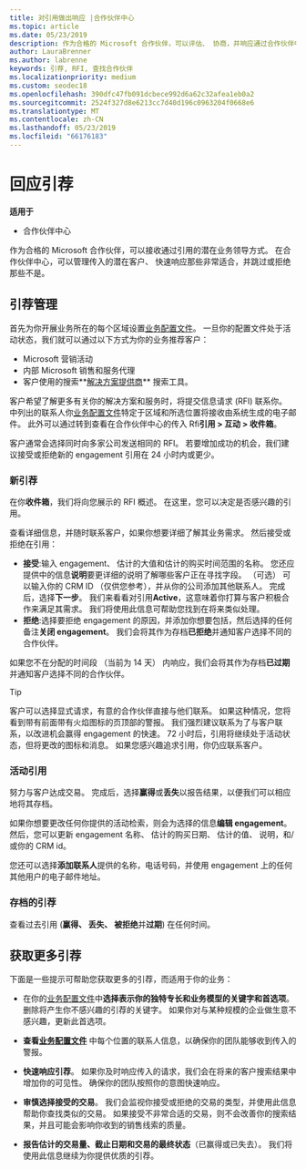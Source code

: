 ```yaml
---
title: 对引用做出响应 |合作伙伴中心
ms.topic: article
ms.date: 05/23/2019
description: 作为合格的 Microsoft 合作伙伴，可以评估、 协商，并响应通过合作伙伴中心的引用。
author: LauraBrenner
ms.author: labrenne
keywords: 引荐, RFI, 查找合作伙伴
ms.localizationpriority: medium
ms.custom: seodec18
ms.openlocfilehash: 390dfc47fb091dcbece992d6a62c32afea1eb0a2
ms.sourcegitcommit: 2524f327d8e6213cc7d40d196c0963204f0668e6
ms.translationtype: MT
ms.contentlocale: zh-CN
ms.lasthandoff: 05/23/2019
ms.locfileid: "66176183"
---
```

# <a name="respond-to-referrals"></a>回应引荐

**适用于**

-  合作伙伴中心

作为合格的 Microsoft 合作伙伴，可以接收通过引用的潜在业务领导方式。 在合作伙伴中心，可以管理传入的潜在客户、 快速响应那些非常适合，并跳过或拒绝那些不是。 

## <a name="referral-management"></a>引荐管理

首先为你开展业务所在的每个区域设置[业务配置文件](create-a-marketing-profile.md)。 一旦你的配置文件处于活动状态，我们就可以通过以下方式为你的业务推荐客户：

*  Microsoft 营销活动
*  内部 Microsoft 销售和服务代理
*  客户使用的搜索**[解决方案提供商](https://www.microsoft.com/solution-providers/home)** 搜索工具。

客户希望了解更多有关你的解决方案和服务时，将提交信息请求 (RFI) 联系你。 中列出的联系人你[业务配置文件](create-a-marketing-profile.md)特定于区域和所选位置将接收由系统生成的电子邮件。 此外可以通过转到查看在合作伙伴中心的传入 Rfi**引用 > 互动 > 收件箱**。

客户通常会选择同时向多家公司发送相同的 RFI。 若要增加成功的机会，我们建议接受或拒绝新的 engagement 引用在 24 小时内或更少。

### <a name="new-referrals"></a>新引荐

在你**收件箱**，我们将向您展示的 RFI 概述。 在这里，您可以决定是否感兴趣的引用。

查看详细信息，并随时联系客户，如果你想要详细了解其业务需求。 然后接受或拒绝在引用：

*  **接受**:输入 engagement、 估计的大值和估计的购买时间范围的名称。 您还应提供中的信息**说明**要更详细的说明了解哪些客户正在寻找字段。 （可选） 可以输入你的 CRM ID （仅供您参考），并从你的公司添加其他联系人。 完成后，选择**下一步**。 我们来看看对引用**Active**，这意味着你打算与客户积极合作来满足其需求。 我们将使用此信息可帮助您找到在将来类似处理。
*  **拒绝**:选择要拒绝 engagement 的原因，并添加你想要包括，然后选择的任何备注**关闭 engagement**。 我们会将其作为存档**已拒绝**并通知客户选择不同的合作伙伴。

如果您不在分配的时间段 （当前为 14 天） 内响应，我们会将其作为存档**已过期**并通知客户选择不同的合作伙伴。

> [!TIP]
> 客户可以选择显式请求，有意的合作伙伴直接与他们联系。 如果这种情况，您将看到带有前面带有火焰图标的页顶部的警报。 我们强烈建议联系为了与客户联系，以改进机会赢得 engagement 的快速。 72 小时后，引用将继续处于活动状态，但将更改的图标和消息。 如果您感兴趣追求引用，你仍应联系客户。

### <a name="active-referrals"></a>活动引用

努力与客户达成交易。 完成后，选择**赢得**或**丢失**以报告结果，以便我们可以相应地将其存档。

如果你想要更改任何你提供的活动检索，则会为选择的信息**编辑 engagement**。 然后，您可以更新 engagement 名称、 估计的购买日期、 估计的值、 说明，和/或你的 CRM id。

您还可以选择**添加联系人**提供的名称，电话号码，并使用 engagement 上的任何其他用户的电子邮件地址。


### <a name="archived-referrals"></a>存档的引荐

查看过去引用 (**赢得、 丢失、 被拒绝**并**过期**) 在任何时间。 

## <a name="getting-more-referrals"></a>获取更多引荐

下面是一些提示可帮助您获取更多的引荐，而适用于你的业务：

*  在你的[业务配置文件](create-a-marketing-profile.md)中**选择表示你的独特专长和业务模型的关键字和首选项**。 删除将产生你不感兴趣的引荐的关键字。 如果你对与某种规模的企业做生意不感兴趣，更新此首选项。

*  **查看[业务配置文件](create-a-marketing-profile.md)** 中每个位置的联系人信息，以确保你的团队能够收到传入的警报。

*  **快速响应引荐**。 如果你及时响应传入的请求，我们会在将来的客户搜索结果中增加你的可见性。 确保你的团队按照你的意图快速响应。

*  **审慎选择接受的交易**。 我们会监视你接受或拒绝的交易的类型，并使用此信息帮助你查找类似的交易。 如果接受不非常合适的交易，则不会改善你的搜索结果，并且可能会影响你收到的销售线索的质量。

*  **报告估计的交易量、截止日期和交易的最终状态**（已赢得或已失去）。 我们将使用此信息继续为你提供优质的引荐。

